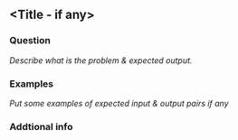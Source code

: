 ## <Title - if any>

### Question

*Describe what is the problem & expected output.*

### Examples

*Put some examples of expected input & output pairs if any*

### Addtional info
